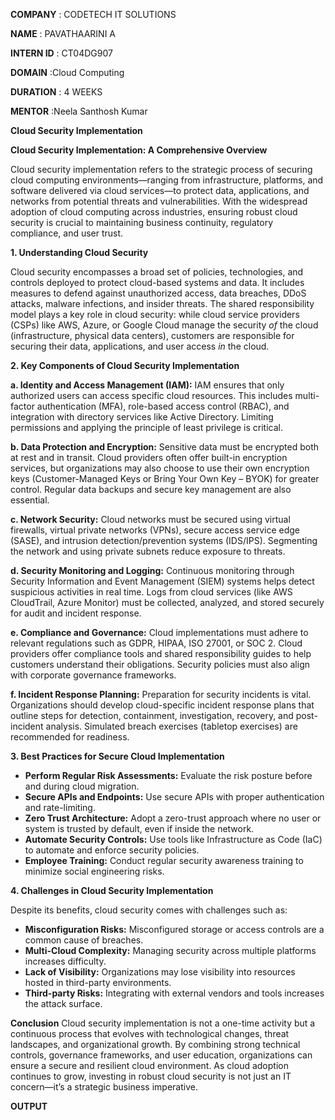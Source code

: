 **COMPANY** : CODETECH IT SOLUTIONS

**NAME** : PAVATHAARINI A

**INTERN ID** : CT04DG907

**DOMAIN** :Cloud Computing

**DURATION** : 4 WEEKS

**MENTOR** :Neela Santhosh Kumar

**Cloud Security Implementation**

 **Cloud Security Implementation: A Comprehensive Overview**

Cloud security implementation refers to the strategic process of securing cloud computing environments—ranging from infrastructure, platforms, and software delivered via cloud services—to protect data, applications, and networks from potential threats and vulnerabilities. With the widespread adoption of cloud computing across industries, ensuring robust cloud security is crucial to maintaining business continuity, regulatory compliance, and user trust.

**1. Understanding Cloud Security**

Cloud security encompasses a broad set of policies, technologies, and controls deployed to protect cloud-based systems and data. It includes measures to defend against unauthorized access, data breaches, DDoS attacks, malware infections, and insider threats. The shared responsibility model plays a key role in cloud security: while cloud service providers (CSPs) like AWS, Azure, or Google Cloud manage the security *of* the cloud (infrastructure, physical data centers), customers are responsible for securing their data, applications, and user access *in* the cloud.

**2. Key Components of Cloud Security Implementation**

**a. Identity and Access Management (IAM):**
IAM ensures that only authorized users can access specific cloud resources. This includes multi-factor authentication (MFA), role-based access control (RBAC), and integration with directory services like Active Directory. Limiting permissions and applying the principle of least privilege is critical.

**b. Data Protection and Encryption:**
Sensitive data must be encrypted both at rest and in transit. Cloud providers often offer built-in encryption services, but organizations may also choose to use their own encryption keys (Customer-Managed Keys or Bring Your Own Key – BYOK) for greater control. Regular data backups and secure key management are also essential.

**c. Network Security:**
Cloud networks must be secured using virtual firewalls, virtual private networks (VPNs), secure access service edge (SASE), and intrusion detection/prevention systems (IDS/IPS). Segmenting the network and using private subnets reduce exposure to threats.

**d. Security Monitoring and Logging:**
Continuous monitoring through Security Information and Event Management (SIEM) systems helps detect suspicious activities in real time. Logs from cloud services (like AWS CloudTrail, Azure Monitor) must be collected, analyzed, and stored securely for audit and incident response.

**e. Compliance and Governance:**
Cloud implementations must adhere to relevant regulations such as GDPR, HIPAA, ISO 27001, or SOC 2. Cloud providers offer compliance tools and shared responsibility guides to help customers understand their obligations. Security policies must also align with corporate governance frameworks.

**f. Incident Response Planning:**
Preparation for security incidents is vital. Organizations should develop cloud-specific incident response plans that outline steps for detection, containment, investigation, recovery, and post-incident analysis. Simulated breach exercises (tabletop exercises) are recommended for readiness.

 **3. Best Practices for Secure Cloud Implementation**

* **Perform Regular Risk Assessments:** Evaluate the risk posture before and during cloud migration.
* **Secure APIs and Endpoints:** Use secure APIs with proper authentication and rate-limiting.
* **Zero Trust Architecture:** Adopt a zero-trust approach where no user or system is trusted by default, even if inside the network.
* **Automate Security Controls:** Use tools like Infrastructure as Code (IaC) to automate and enforce security policies.
* **Employee Training:** Conduct regular security awareness training to minimize social engineering risks.

**4. Challenges in Cloud Security Implementation**

Despite its benefits, cloud security comes with challenges such as:

* **Misconfiguration Risks:** Misconfigured storage or access controls are a common cause of breaches.
* **Multi-Cloud Complexity:** Managing security across multiple platforms increases difficulty.
* **Lack of Visibility:** Organizations may lose visibility into resources hosted in third-party environments.
* **Third-party Risks:** Integrating with external vendors and tools increases the attack surface.

 **Conclusion**
Cloud security implementation is not a one-time activity but a continuous process that evolves with technological changes, threat landscapes, and organizational growth. By combining strong technical controls, governance frameworks, and user education, organizations can ensure a secure and resilient cloud environment. As cloud adoption continues to grow, investing in robust cloud security is not just an IT concern—it’s a strategic business imperative.

**OUTPUT**
